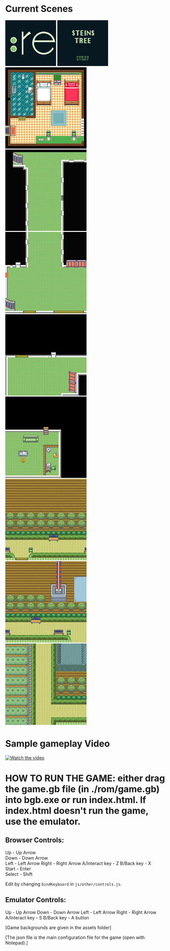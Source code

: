 # Current Scenes

![logo](./assets/backgrounds/logo.png)
![titlescreen](./assets/backgrounds/titlescreen.png)
![embellished B7-10](./assets/backgrounds/B7-10.png)
![B7-gallery, partially reverting to gameboy colour scheme](./assets/backgrounds/B7.png)
![B7 entrance](./assets/backgrounds/B7-entrance.png)
![B7-back](./assets/backgrounds/B7-back.png)
![B7-lounge](./assets/backgrounds/B7-lounge.png)
![B7-back-exit](./assets/backgrounds/B7-back-exit.png)
![B7-back-exit-right](./assets/backgrounds/B7-back-exit-right.png)
![B7-lounge](./assets/backgrounds/B7-back-left.png)


# Sample gameplay Video

[![Watch the video](https://i.imgur.com/qD7zxI0.jpg)](https://youtu.be/ao587hBJDpk)

# HOW TO RUN THE GAME: either drag the game.gb file (in ./rom/game.gb) into bgb.exe or run index.html. If index.html doesn't run the game, use the emulator.


## Browser Controls:

Up - Up Arrow  
Down - Down Arrow  
Left - Left Arrow 
Right - Right Arrow 
A/Interact key - Z 
B/Back key - X  
Start - Enter  
Select - Shift  

Edit by changing `bindKeyboard` in `js/other/controls.js`.


## Emulator Controls:


Up - Up Arrow 
Down - Down Arrow 
Left - Left Arrow
Right - Right Arrow 
A/Interact key - S 
B/Back key - A button


[Game backgrounds are given in the assets folder]


[The json file is the main configuration file for the game (open with Notepad).]